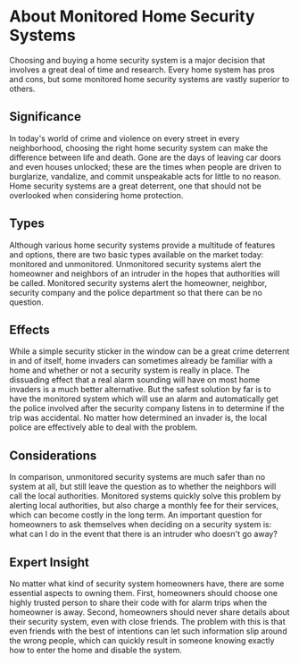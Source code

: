 # About Monitored Home Security Systems

Choosing and buying a home security system is a major decision that involves a great deal of time and research. Every home system has pros and cons, but some monitored home security systems are vastly superior to others.

## Significance

In today's world of crime and violence on every street in every neighborhood, choosing the right home security system can make the difference between life and death. Gone are the days of leaving car doors and even houses unlocked; these are the times when people are driven to burglarize, vandalize, and commit unspeakable acts for little to no reason. Home security systems are a great deterrent, one that should not be overlooked when considering home protection.

## Types

Although various home security systems provide a multitude of features and options, there are two basic types available on the market today: monitored and unmonitored. Unmonitored security systems alert the homeowner and neighbors of an intruder in the hopes that authorities will be called. Monitored security systems alert the homeowner, neighbor, security company and the police department so that there can be no question.

## Effects

While a simple security sticker in the window can be a great crime deterrent in and of itself, home invaders can sometimes already be familiar with a home and whether or not a security system is really in place. The dissuading effect that a real alarm sounding will have on most home invaders is a much better alternative. But the safest solution by far is to have the monitored system which will use an alarm and automatically get the police involved after the security company listens in to determine if the trip was accidental. No matter how determined an invader is, the local police are effectively able to deal with the problem.

## Considerations

In comparison, unmonitored security systems are much safer than no system at all, but still leave the question as to whether the neighbors will call the local authorities. Monitored systems quickly solve this problem by alerting local authorities, but also charge a monthly fee for their services, which can become costly in the long term. An important question for homeowners to ask themselves when deciding on a security system is: what can I do in the event that there is an intruder who doesn't go away?

## Expert Insight

No matter what kind of security system homeowners have, there are some essential aspects to owning them. First, homeowners should choose one highly trusted person to share their code with for alarm trips when the homeowner is away. Second, homeowners should never share details about their security system, even with close friends. The problem with this is that even friends with the best of intentions can let such information slip around the wrong people, which can quickly result in someone knowing exactly how to enter the home and disable the system.

